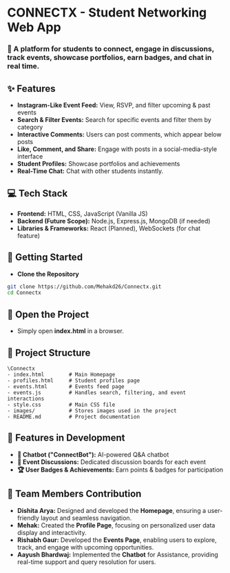 # **CONNECTX - Student Networking Web App** #

### 🚀 A platform for students to connect, engage in discussions, track events, showcase portfolios, earn badges, and chat in real time. ###

## **✨ Features** ##
- **Instagram-Like Event Feed:** View, RSVP, and filter upcoming & past events
- **Search & Filter Events:** Search for specific events and filter them by category
- **Interactive Comments:** Users can post comments, which appear below posts
- **Like, Comment, and Share:** Engage with posts in a social-media-style interface
- **Student Profiles:** Showcase portfolios and achievements
- **Real-Time Chat:** Chat with other students instantly.

## **💻 Tech Stack** ##
- **Frontend:** HTML, CSS, JavaScript (Vanilla JS)
- **Backend (Future Scope):** Node.js, Express.js, MongoDB (if needed)
- **Libraries & Frameworks:** React (Planned), WebSockets (for chat feature)

## **🚀 Getting Started** ##
- **Clone the Repository** 
```sh
git clone https://github.com/Mehakd26/Connectx.git
cd Connectx
```

## **📂 Open the Project** ##

-  Simply open **index.html** in a browser.

## **📁 Project Structure** ##
```
\Connectx
- index.html        # Main Homepage
- profiles.html     # Student profiles page
- events.html       # Events feed page
- events.js         # Handles search, filtering, and event interactions
- style.css         # Main CSS file
- images/           # Stores images used in the project
- README.md         # Project documentation
```
  
## **🚀 Features in Development** ##
- **🤖 Chatbot ("ConnectBot"):** AI-powered Q&A chatbot
- **💬 Event Discussions:** Dedicated discussion boards for each event
- **🏆 User Badges & Achievements:** Earn points & badges for participation

## **🤝 Team Members Contribution** ##
- **Dishita Arya:** Designed and developed the **Homepage**, ensuring a user-friendly layout and seamless navigation.
-  **Mehak:** Created the **Profile Page**, focusing on personalized user data display and interactivity.
-  **Rishabh Gaur:** Developed the **Events Page**, enabling users to explore, track, and engage with upcoming opportunities.
-  **Aayush Bhardwaj:** Implemented the **Chatbot** for Assistance, providing real-time support and query resolution for users.
